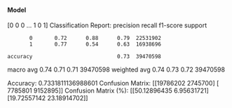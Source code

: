 #### Model
[0 0 0 ... 1 0 1]
Classification Report:
              precision    recall  f1-score   support

           0       0.72      0.88      0.79  22531902
           1       0.77      0.54      0.63  16938696

    accuracy                           0.73  39470598
   macro avg       0.74      0.71      0.71  39470598
weighted avg       0.74      0.73      0.72  39470598

Accuracy: 0.7331811136988601
Confusion Matrix:
[[19786202  2745700]
 [ 7785801  9152895]]
Confusion Matrix (%):
[[50.12896435  6.95631721]
 [19.72557142 23.18914702]]
